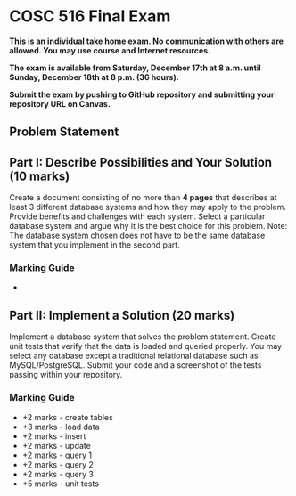 # COSC 516 Final Exam

**This is an individual take home exam. No communication with others are allowed. You may use course and Internet resources.**

**The exam is available from Saturday, December 17th at 8 a.m. until Sunday, December 18th at 8 p.m. (36 hours).**

**Submit the exam by pushing to GitHub repository and submitting your repository URL on Canvas.**

## Problem Statement

## Part I: Describe Possibilities and Your Solution (10 marks)

Create a document consisting of no more than **4 pages** that describes at least 3 different database systems and how they may apply to the problem. Provide benefits and challenges with each system. Select a particular database system and argue why it is the best choice for this problem. Note: The database system chosen does not have to be the same database system that you implement in the second part.

### Marking Guide

- 

## Part II: Implement a Solution (20 marks)

Implement a database system that solves the problem statement. Create unit tests that verify that the data is loaded and queried properly. You may select any database except a traditional relational database such as MySQL/PostgreSQL. Submit your code and a screenshot of the tests passing within your repository.

### Marking Guide

- +2 marks - create tables
- +3 marks - load data
- +2 marks - insert
- +2 marks - update
- +2 marks - query 1
- +2 marks - query 2
- +2 marks - query 3
- +5 marks - unit tests


